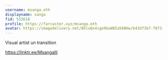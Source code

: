 ```yaml
---
username: msanga.eth
displayname: sanga
fid: 515618
profile: https://farcaster.xyz/msanga.eth
avatar: https://imagedelivery.net/BXluQx4ige9GuW0Ia56BHw/b43df3b7-f873-45c5-b371-4f300cc9f500/rectcrop3
---
```


Visual artist un transition

https://linktr.ee/Msangalli
